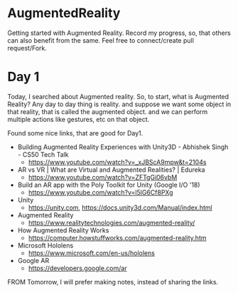 # AugmentedReality
Getting started with Augmented Reality. Record my progress, so, that others can also benefit from the same. Feel free to connect/create pull request/Fork. 

# Day 1
Today, I searched about Augmented reality. So, to start, what is Augmented Reality? Any day to day thing is reality. and suppose we want some object in that reality, that is called the augmented object. and we can perform multiple actions like gestures, etc on that object.


Found some nice links, that are good for Day1.  
- Building Augmented Reality Experiences with Unity3D - Abhishek Singh - CS50 Tech Talk
  - https://www.youtube.com/watch?v=_xJBScA9mpw&t=2104s
- AR vs VR | What are Virtual and Augmented Realities? | Edureka
  - https://www.youtube.com/watch?v=ZFTgGi06vbM
- Build an AR app with the Poly Toolkit for Unity (Google I/O '18)
  - https://www.youtube.com/watch?v=l5lG6Cf8PXg
- Unity  
  - https://unity.com, https://docs.unity3d.com/Manual/index.html
- Augmented Reality  
  - https://www.realitytechnologies.com/augmented-reality/
- How Augmented Reality Works
  - https://computer.howstuffworks.com/augmented-reality.htm
- Microsoft Hololens
  - https://www.microsoft.com/en-us/hololens
- Google AR
  - https://developers.google.com/ar


FROM Tomorrow, I will prefer making notes, instead of sharing the links.
